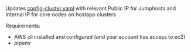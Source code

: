 Updates [config-cluster.yaml](https://github.com/Infoblox-CTO/csp.host-app.service/blob/develop/deploy/vanilla_v2/QA0/config-cluster.yaml) with relevant Public IP for Jumphosts and Internal IP for core nodes on hostapp clusters  

Requirements:
   - AWS cli installed and configured (and your account has access to ec2)
   - pipenv